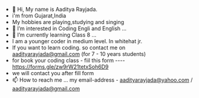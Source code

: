 - 👋 Hi, My name is Aaditya Rayjada.
-  i'm from Gujarat,India
-  My hobbies are playing,studying and singing
- 👀 I’m interested in Coding Engli and English  ...
- 🌱 I’m currently learning Class 8  ...
- I am a younger coder in medium level. In whitehat jr.
- If you want to learn coding. so contact me on aadityarayjada@gmail.com (for 7 - 10 years students)
- for book your coding class - fiil this form ---- https://forms.gle/zw9rW21tetxSoh6D9
- we will contact you after fill form
- 📫 How to reach me ... my email-address - aadityarayjada@yahoo.com / aadityarayjada@gmail.com 

<!---
AADITYA-RAYJADA-1234/AADITYA-RAYJADA-1234 is a ✨ special ✨ repository because its `README.md` (this file) appears on your GitHub profile.
You can click the Preview link to take a look at your changes.
--->
